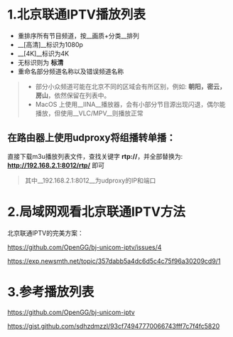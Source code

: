 # 1.北京联通IPTV播放列表
- 重排序所有节目频道，按__画质+分类__排列
- __[高清]__标识为1080p
- __[4K]__标识为4K
- 无标识则为 __标清__
- 重命名部分频道名称以及错误频道名称

> - 部分小众频道可能在北京不同的区域会有所区别，例如:  __朝阳，密云，房山__，依然保留在列表中。
> - MacOS 上使用__IINA__播放器，会有小部分节目源出现闪退，偶尔能播放，但使用__VLC/MPV__则播放正常

## 在路由器上使用udproxy将组播转单播：
直接下载m3u播放列表文件，查找关键字 __rtp://__，并全部替换为: __http://192.168.2.1:8012/rtp/__ 即可
>其中__192.168.2.1:8012__为udproxy的IP和端口

# 2.局域网观看北京联通IPTV方法
北京联通IPTV的完美方案：

https://github.com/OpenGG/bj-unicom-iptv/issues/4

https://exp.newsmth.net/topic/357dabb5a4dc6d5c4c75f96a30209cd9/1

# 3.参考播放列表

https://github.com/OpenGG/bj-unicom-iptv

https://gist.github.com/sdhzdmzzl/93cf74947770066743fff7c7f4fc5820   




